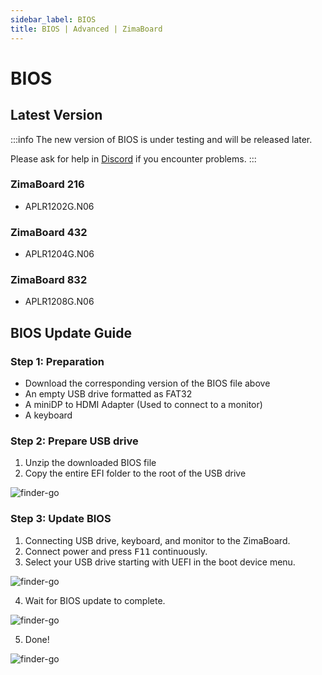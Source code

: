 ```yaml
---
sidebar_label: BIOS
title: BIOS | Advanced | ZimaBoard
---
```


# BIOS

## Latest Version

:::info
The new version of BIOS is under testing and will be released later.

Please ask for help in [Discord](https://discord.gg/TZjYGnAW3M) if you encounter problems.
:::

### ZimaBoard 216

- APLR1202G.N06
  <!-- - Download: [GitHub](https://github.com/IceWhaleTech/ZimaBoard-BIOS/releases/download/N06/ZMB216-APLR1202G.N06.zip) -->

### ZimaBoard 432

- APLR1204G.N06
  <!-- - Download: [GitHub](https://github.com/IceWhaleTech/ZimaBoard-BIOS/releases/download/N06/ZMB432-APLR1204G.N06.zip) -->

### ZimaBoard 832

- APLR1208G.N06
  <!-- - Download: [GitHub](https://github.com/IceWhaleTech/ZimaBoard-BIOS/releases/download/N06/ZMB832-APLR1208G.N06.zip) -->

## BIOS Update Guide

### Step 1: Preparation

- Download the corresponding version of the BIOS file above
- An empty USB drive formatted as FAT32
- A miniDP to HDMI Adapter (Used to connect to a monitor)
- A keyboard

### Step 2: Prepare USB drive

1. Unzip the downloaded BIOS file
2. Copy the entire EFI folder to the root of the USB drive

<p><img
  src={require('./images/bios-efi-folder.png').default}
  alt="finder-go"
  style={{
    maxWidth: '80%',
    display: 'block',
    margin: 'auto'
    }}
/></p>

### Step 3: Update BIOS

1. Connecting USB drive, keyboard, and monitor to the ZimaBoard.
2. Connect power and press <kbd>F11</kbd> continuously.
3. Select your USB drive starting with UEFI in the boot device menu.

<p><img
  src={require('./images/bios-select-boot-device.jpg').default}
  alt="finder-go"
  style={{
    maxWidth: '80%',
    display: 'block',
    margin: 'auto'
    }}
/></p>

4. Wait for BIOS update to complete.

<p><img
  src={require('./images/bios-update-wating.jpg').default}
  alt="finder-go"
  style={{
    maxWidth: '80%',
    display: 'block',
    margin: 'auto'
    }}
/></p>

5. Done!

<p><img
  src={require('./images/bios-update-successful.jpg').default}
  alt="finder-go"
  style={{
    maxWidth: '80%',
    display: 'block',
    margin: 'auto'
    }}
/></p>
